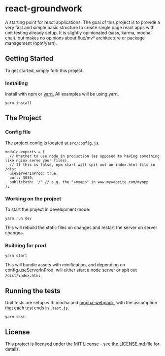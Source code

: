 # react-groundwork
A starting point for react applications. The goal of this project is to provide a very fast and simple basic
structure to create single page react apps with unit testing already setup. It is slightly opinionated (sass, karma,
mocha, chai), but makes no opinions about flux/mv* architecture or package management (npm/yarn).

## Getting Started

To get started, simply fork this project.

### Installing

Install with npm or [yarn.](https://github.com/yarnpkg/yarn) All examples will be using yarn.

```
yarn install
```

## The Project

### Config file

The project config is located at `src/config.js`.
```
module.exports = {
  // Whether to use node in production (as opposed to having something like nginx serve your files).
  // If this is false, npm start will spit out an index.html file in /dist
  useServerInProd: true,
  port: 3030,
  publicPath: '/' // e.g. the "/myapp" in www.mywebsite.com/myapp
};
```

### Working on the project

To start the project in development mode:

```
yarn run dev
```

This will rebuild the static files on changes and restart the server on server changes.

### Building for prod

```
yarn start
```

This will bundle assets with minification, and depending on config.useServerInProd, will either start a node server
or spit out `/dist/index.html`.


## Running the tests

Unit tests are setup with mocha and [mocha-webpack](https://github.com/zinserjan/mocha-webpack), with the assumption that each test ends in `.test.js`.

```
yarn test
```

## License

This project is licensed under the MIT License - see the [LICENSE.md](LICENSE.md) file for details.
